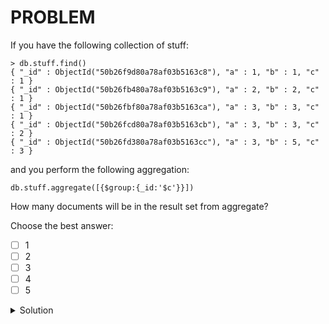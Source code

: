 # PROBLEM	

If you have the following collection of stuff:

```
> db.stuff.find()
{ "_id" : ObjectId("50b26f9d80a78af03b5163c8"), "a" : 1, "b" : 1, "c" : 1 }
{ "_id" : ObjectId("50b26fb480a78af03b5163c9"), "a" : 2, "b" : 2, "c" : 1 }
{ "_id" : ObjectId("50b26fbf80a78af03b5163ca"), "a" : 3, "b" : 3, "c" : 1 }
{ "_id" : ObjectId("50b26fcd80a78af03b5163cb"), "a" : 3, "b" : 3, "c" : 2 }
{ "_id" : ObjectId("50b26fd380a78af03b5163cc"), "a" : 3, "b" : 5, "c" : 3 }
```

and you perform the following aggregation:

```
db.stuff.aggregate([{$group:{_id:'$c'}}])
```

How many documents will be in the result set from aggregate?

Choose the best answer:

- [ ] 1
- [ ] 2
- [ ] 3
- [ ] 4
- [ ] 5

<details>
  <summary>Solution</summary>
	<br>3
</details>